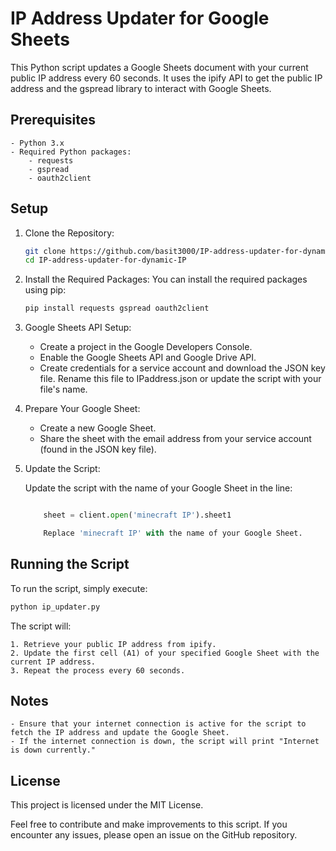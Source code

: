 # IP Address Updater for Google Sheets

This Python script updates a Google Sheets document with your current public IP address every 60 seconds. It uses the ipify API to get the public IP address and the gspread library to interact with Google Sheets.
## Prerequisites

    - Python 3.x
    - Required Python packages:
        - requests
        - gspread
        - oauth2client

## Setup

1. Clone the Repository:

    ```sh
    git clone https://github.com/basit3000/IP-address-updater-for-dynamic-IP.git
    cd IP-address-updater-for-dynamic-IP
    ```

2. Install the Required Packages:
    You can install the required packages using pip:

    ```sh
    pip install requests gspread oauth2client
    ```

3. Google Sheets API Setup:

    - Create a project in the Google Developers Console.
    - Enable the Google Sheets API and Google Drive API.
    - Create credentials for a service account and download the JSON key file. Rename this file to IPaddress.json or update the script with your file's name.

4. Prepare Your Google Sheet:

    - Create a new Google Sheet.
    - Share the sheet with the email address from your service account (found in the JSON key file).

5. Update the Script:

    Update the script with the name of your Google Sheet in the line:

    ```python

        sheet = client.open('minecraft IP').sheet1

        Replace 'minecraft IP' with the name of your Google Sheet.
    ```
## Running the Script

To run the script, simply execute:


```sh
python ip_updater.py
```

The script will:

    1. Retrieve your public IP address from ipify.
    2. Update the first cell (A1) of your specified Google Sheet with the current IP address.
    3. Repeat the process every 60 seconds.


## Notes

    - Ensure that your internet connection is active for the script to fetch the IP address and update the Google Sheet.
    - If the internet connection is down, the script will print "Internet is down currently."

## License

This project is licensed under the MIT License.

Feel free to contribute and make improvements to this script. If you encounter any issues, please open an issue on the GitHub repository.